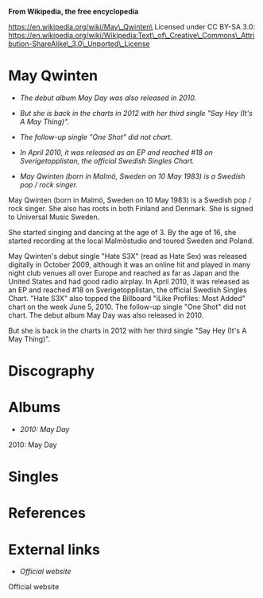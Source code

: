 **From Wikipedia, the free encyclopedia**

https://en.wikipedia.org/wiki/May\_Qwinten\
Licensed under CC BY-SA 3.0:\
https://en.wikipedia.org/wiki/Wikipedia:Text\_of\_Creative\_Commons\_Attribution-ShareAlike\_3.0\_Unported\_License

May Qwinten
===========

-   *The debut album May Day was also released in 2010.*

-   *But she is back in the charts in 2012 with her third single "Say
    Hey (It's A May Thing)".*

-   *The follow-up single "One Shot" did not chart.*

-   *In April 2010, it was released as an EP and reached \#18 on
    Sverigetopplistan, the official Swedish Singles Chart.*

-   *May Qwinten (born in Malmö, Sweden on 10 May 1983) is a Swedish pop
    / rock singer.*

May Qwinten (born in Malmö, Sweden on 10 May 1983) is a Swedish pop /
rock singer. She also has roots in both Finland and Denmark. She is
signed to Universal Music Sweden.

She started singing and dancing at the age of 3. By the age of 16, she
started recording at the local Malmöstudio and toured Sweden and Poland.

May Qwinten's debut single "Hate S3X" (read as Hate Sex) was released
digitally in October 2009, although it was an online hit and played in
many night club venues all over Europe and reached as far as Japan and
the United States and had good radio airplay. In April 2010, it was
released as an EP and reached \#18 on Sverigetopplistan, the official
Swedish Singles Chart. "Hate S3X" also topped the Billboard "iLike
Profiles: Most Added" chart on the week June 5, 2010. The follow-up
single "One Shot" did not chart. The debut album May Day was also
released in 2010.

But she is back in the charts in 2012 with her third single "Say Hey
(It's A May Thing)".

Discography
===========

Albums
======

-   *2010: May Day*

2010: May Day

Singles
=======

References
==========

External links
==============

-   *Official website*

Official website
